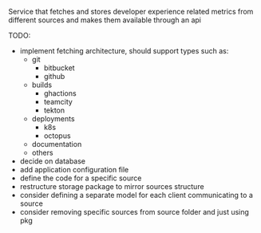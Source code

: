 Service that fetches and stores developer experience related metrics from different sources and makes them available through an api

TODO:
- implement fetching architecture, should support types such as:
    - git
        - bitbucket
        - github
    - builds
        - ghactions
        - teamcity
        - tekton
    - deployments
        - k8s
        - octopus
    - documentation
    - others
- decide on database
- add application configuration file
- define the code for a specific source
- restructure storage package to mirror sources structure
- consider defining a separate model for each client communicating to a source
- consider removing specific sources from source folder and just using pkg
